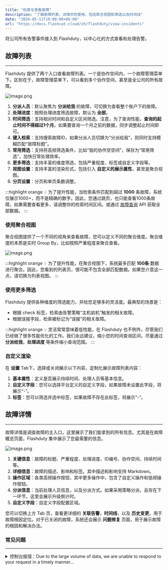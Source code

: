 ```yaml
---
title: "检索与查看故障"
description: "了解故障列表、详情页的使用，包括聚合视图和筛选以及时间线"
date: "2024-05-11T10:00:00+08:00"
url: "https://docs.flashcat.cloud/zh/flashduty/view-incidents"
---
```


将公司所有告警事件接入到 Flashduty，以中心化的方式查看和处理告警。

## 故障列表
---

Flashduty 提供了两个入口查看故障列表。一个是协作空间内，一个故障管理菜单下。区别在于，故障管理菜单下，可以看到多个协作空间，甚至是全公司的所有故障。


![image.png](https://download.flashcat.cloud/flashduty/kb/incident-navi.png)

1. **分派人员**：默认聚焦为 **分派给我** 的故障，可切换为查看整个账户下的故障。
2. **处理进度**：按照处理进度筛选故障，默认为 **全部**。
3. **时间筛选**：支持相对时间和自定义区间筛选。注意，为了查询性能，**查询的起止时间不得超过1个月**。如果要查询一个月之前的数据，同步调整起止时间即可。
4. **键入检索**：支持搜索故障ID，如果分派人员切换为“分派给我”，则同时支持模糊匹配“故障标题”。
5. **常用筛选**：支持将高频筛选条件，比如“我的协作空空间”，保存为“常用筛选”，加快日常处理效率。
6. **更多筛选**：支持丰富的维度筛选，包括严重程度、标签或自定义字段等。
7. **视图设置**：支持丰富的渲染形式，包括引入 **自定义的展示属性**，甚至是聚合视图。
8. **分页设置**：分页和单页条数调整。

:::highlight orange 💡 
为了提升性能，当检索条件匹配到超过 **1000** 条故障，系统仅展示1000+，而不是精确的数字。因此，您通过跳页，也只能查看1000条故障，如果需要查看更多，请调整你的检索时间区间。或通过 [故障查询](https://developer.flashcat.cloud/api-110655782) API 获取全部数据。
:::

### 使用聚合视图

聚合视图提供了一个不同的视角来查看故障，您可以定义不同的聚合维度。聚合维度的本质是实时 Group By，比如按照严重程度来聚合查看。

![image.png](https://download.flashcat.cloud/flashduty/kb/incident-navi-by-group.png)

:::highlight orange 💡 
为了提升性能，在聚合视图下，系统最多匹配 **100条** 数据进行聚合。因此，您看到的列表页，很可能不包含全部匹配数据。如果您介意这一点，请切换为列表视图。
:::

### 使用更多筛选

Flashduty 提供各种维度的筛选能力，并给您足够多的灵活度。最典型的场景是：

- 根据 check 标签，检索由告警策略“主机宕机”触发的相关故障。
- 根据误报字段，检索被标记为“误报”的相关故障。

:::highlight orange 💡 
灵活常常意味着低性能，在 Flashduty 也不例外，尽管我们已经做了很多性能优化的工作。我们永远建议，缩小您的时间查询区间，尽量通过 **分派给我**，**处理进度** 等条件缩小查询范围。
:::


### 自定义渲染

在 **设置** Tab下，选择或关闭展示以下内容，定制化展示故障列表内容：

1. **基本属性**：定义是否展示持续时间、处理人员等基本信息。
2. **自定义字段**：您可以选择平台定义的自定义字段，如果故障未设置此字段，将展示“-”。
3. **标签**：您可以筛选并选中标签，如果故障不存在此标签，将展示“-”。


## 故障详情
---

故障详情是调查故障的主入口，这里展示了我们能拿到的所有信息。尤其是在故障概览页面，Flashduty 集中展示了您最需要的信息。

![image.png](https://download.flashcat.cloud/flashduty/kb/incident-detail.png)

1. **关键信息**：故障的标题、严重程度、处理进度、ID编号、协作空间、持续时间等。
2. **详细信息**：故障的描述、影响和标签。其中描述和影响支持 Markdown。
3. **操作区域**：各类高频操作按钮，其中更多操作中，包含了自定义操作和低频操作按钮。
4. **分派信息**：当前处理人员信息，以及分派方式。如果采用策略分派，且存在下一环节，这里会展示升级倒计时。
5. **自定义字段**：自定义字段配置区域。

您可以切换上方 Tab 页，查看更详细的 **关联告警**，**时间线**，以及 **历史变更**，用于故障根因定位。对于已关闭的故障，系统还会展示 **问题修复** 页面，用于展示故障的根因和解决办法。

### 常见问题
---

<details>
  <summary>控制台报错：Due to the large volume of data, we are unable to respond to your request in a timely manner...</summary>
  
  这个错误经常出现于故障、告警列表查询、分析看板等页面。主要是因为系统匹配到的数据过多，查询超时。
  
  这种情况下，请您缩小查询范围，比如时间区间，或使用精确的查询条件。如果还有问题，请联系我们。
</details>